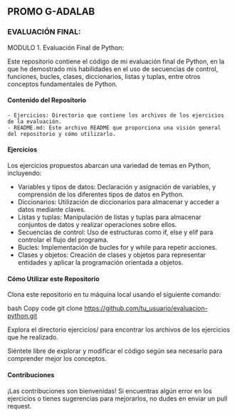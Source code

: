 
## PROMO G-ADALAB
### EVALUACIÓN FINAL:
MODULO 1. 
Evaluación Final de Python: 


Este repositorio contiene el código de mi evaluación final de Python, en la que he demostrado mis habilidades en el uso de secuencias de control, funciones, bucles, clases, diccionarios, listas y tuplas, entre otros conceptos fundamentales de Python.

#### Contenido del Repositorio

    - Ejercicios: Directorio que contiene los archivos de los ejercicios de la evaluación.
    - README.md: Este archivo README que proporciona una visión general del repositorio y cómo utilizarlo.


#### Ejercicios
Los ejercicios propuestos abarcan una variedad de temas en Python, incluyendo:

- Variables y tipos de datos: Declaración y asignación de variables, y comprensión de los diferentes tipos de datos en Python.
- Diccionarios: Utilización de diccionarios para almacenar y acceder a datos mediante claves.
- Listas y tuplas: Manipulación de listas y tuplas para almacenar conjuntos de datos y realizar operaciones sobre ellos.
- Secuencias de control: Uso de estructuras como if, else y elif para controlar el flujo del programa.
- Bucles: Implementación de bucles for y while para repetir acciones.
- Clases y objetos: Creación de clases y objetos para representar entidades y aplicar la programación orientada a objetos.

#### Cómo Utilizar este Repositorio
Clona este repositorio en tu máquina local usando el siguiente comando:

bash
Copy code
git clone https://github.com/tu_usuario/evaluacion-python.git

Explora el directorio ejercicios/ para encontrar los archivos de los ejercicios que he realizado. 

Siéntete libre de explorar y modificar el código según sea necesario para comprender mejor los conceptos.

#### Contribuciones
¡Las contribuciones son bienvenidas! Si encuentras algún error en los ejercicios o tienes sugerencias para mejorarlos, no dudes en enviar un pull request.

